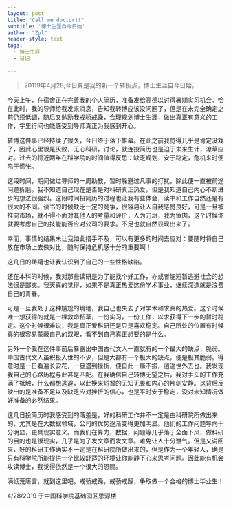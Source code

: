 ```yaml
---
layout: post
title: "Call me doctor!!"
subtitle: '博士生涯自今日始'
author: "Zpl"
header-style: text
tags:
  - 博士生涯
  - 日记
  
---
```

>20119年4月28,今日算是我的新一个转折点，博士生涯自今日始。


今天上午，在宿舍正在完善我的个人简历，准备发给高德以讨得暑期实习机会。恰在此时，我的导师给我发来消息，告知我转博应该没问题了，但是在未完全确定之前仍须低调，随后又勉励我戒骄戒躁，合理规划博士生涯，做出真正有意义的工作，字里行间也能感受到导师真正为我感到开心。


转博这件事已经持续了很久，今日终于落下帷幕。在此之前我觉得几乎是肯定没戏了，因此心里很是灰败，无心科研，讨论，就连投简历也是迫于未来生计，潦草应对。过去的将近两年在科学院的时间值得反思：缺乏规划，安于稳定，危机来时便陷于慌张。

这段时间，期间做过导师的一周助教，暂时躲避过凡事的打扰，除此便一直被前途问题折磨。我不知道自己现在是否是对科研真正热爱，但是我知道自己内心不断进步的想法很强烈。这段时间投简历的过程也让我有些体会，读书和工作自然还是有很大的不同。读书的时候缺乏一定的竞争，很容易让人自我感觉良好，可是一旦被推向市场，就不得不面对其他人的考量和评价，人为刀俎，我为鱼肉，这个时候你就要考虑自己的技能能否应对公司的要求。不足也就自然显现出来了。

幸而，事情的结果未让我如此措手不及，可以有更多的时间去应对：要随时将自己放在市场上去做对比，随时保持危机感十分的重要啊！

这几日的踌躇也让我认识到了自己的一些性格缺陷。

还在本科的时候，我对那些读研是为了能找个好工作，亦或者能短暂逃避社会的想法很是鄙夷。我天真的觉得，如果不是真正热爱这份学术事业，继续深造就是浪费自己的青春。

可是一旦我处于这种尴尬的境地，我自己也失去了对学术和求真的热爱。这个时候唯一想获得的就是一棵救命稻草，一份实习，一份工作，以求获得下一步的暂时稳定。这个时候很难说，我是真正爱科研还是只是喜欢稳定。自己所处的位置有时候真的很容易蒙蔽自己的双眼，看不到自己真正想要的是什么。

另外一个我在这件事前后暴露出中国古代文人一直就有的一个最大的缺点，脆弱。中国古代文人虽积极入世的不少，但是大都有一个极大的缺点，便是极其脆弱。得意时是一日看遍长安花，一旦遇到挫折，便自此一蹶不振，逍遥世外去也。我发现我自己的心路历程与此甚是匹配。在我确信自己转博无望之后，我对手头的工作充满了抵触，什么都想逃避，以此换来短暂的无知无畏和内心的片刻安静。这背后反映出的是准备不足以及缺乏应对挫折的信心，也是平时安于稳定，没对未知情况做好准备的必然结果。

这几日投简历时我感受到的落差是，好的科研工作并不一定是由科研院所做出来的，尤其是在大数据领域，公司的优势逐渐变得更加明显。他们的工作问题导向十分明显，更具现实意义。而我们在算力，数据，问题等几乎落于全面下风，做科研的目的也是很现实，几乎是为了发文章而发文章。难免让人十分泄气。但是又说回来，好的科研工作确实不一定是在科研院所做出来的，但是作为一个年轻人，确是只有科学院所能提供一个比较舒适的环境让你能静下心来思考问题。因此能有机会攻读博士，我觉得依然是一个很大的恩赐。



满纸荒唐言，就到这里吧。戒骄戒躁，戒骄戒躁，争取做一个合格的博士毕业生！


4/28/2019 于中国科学院基础园区思源楼
